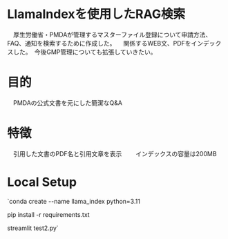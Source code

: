 # LlamaIndexを使用したRAG検索
　厚生労働省・PMDAが管理するマスターファイル登録について申請方法、FAQ、通知を検索するために作成した。
　関係するWEB文、PDFをインデックスした。　今後GMP管理についても拡張していきたい。
# 目的
 　PMDAの公式文書を元にした簡潔なQ&A
# 特徴
 　引用した文書のPDF名と引用文章を表示
　　インデックスの容量は200MB

# Local Setup
`conda create --name llama_index python=3.11

pip install -r requirements.txt

streamlit test2.py`
